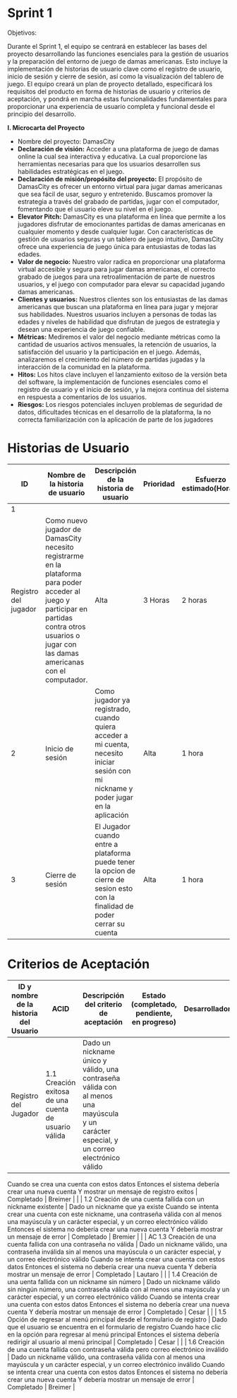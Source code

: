 # Sprint 1

Objetivos: 

Durante el Sprint 1, el equipo se centrará en establecer las bases del proyecto desarrollando las funciones esenciales para la gestión de usuarios y la preparación del entorno de juego de damas americanas. Esto incluye la implementación de historias de usuario clave como el registro de usuario, inicio de sesión y cierre de sesión, así como la visualización del tablero de juego. El equipo creará un plan de proyecto detallado, especificará los requisitos del producto en forma de historias de usuario y criterios de aceptación, y pondrá en marcha estas funcionalidades fundamentales para proporcionar una experiencia de usuario completa y funcional desde el principio del desarrollo.

**I. Microcarta del Proyecto**

- Nombre del proyecto: DamasCity
- **Declaración de visión:** Acceder a una plataforma de juego de damas online la cual sea interactiva y educativa. La cual proporcione las herramientas necesarias para que los usuarios desarrollen sus habilidades estratégicas en el juego.
- **Declaración de misión/propósito del proyecto:** El propósito de DamasCity es ofrecer un entorno virtual para jugar damas americanas que sea fácil de usar, seguro y entretenido. Buscamos promover la estrategia a través del grabado de partidas, jugar con el computador, fomentando que el usuario eleve su nivel en el juego.
- **Elevator Pitch:** DamasCity es una plataforma en línea que permite a los jugadores disfrutar de emocionantes partidas de damas americanas en cualquier momento y desde cualquier lugar. Con características de gestión de usuarios seguras y un tablero de juego intuitivo, DamasCity ofrece una experiencia de juego única para entusiastas de todas las edades.
- **Valor de negocio:** Nuestro valor radica en proporcionar una plataforma virtual accesible y segura para jugar damas americanas, el correcto grabado de juegos para una retroalimentación de parte de nuestros usuarios, y el juego con computador para elevar su capacidad jugando damas americanas.
- **Clientes y usuarios:** Nuestros clientes son los entusiastas de las damas americanas que buscan una plataforma en línea para jugar y mejorar sus habilidades. Nuestros usuarios incluyen a personas de todas las edades y niveles de habilidad que disfrutan de juegos de estrategia y desean una experiencia de juego confiable.
- **Métricas:** Mediremos el valor del negocio mediante métricas como la cantidad de usuarios activos mensuales, la retención de usuarios, la satisfacción del usuario y la participación en el juego. Además, analizaremos el crecimiento del número de partidas jugadas y la interacción de la comunidad en la plataforma.
- **Hitos:** Los hitos clave incluyen el lanzamiento exitoso de la versión beta del software, la implementación de funciones esenciales como el registro de usuario y el inicio de sesión, y la mejora continua del sistema en respuesta a comentarios de los usuarios.
- **Riesgos:** Los riesgos potenciales incluyen problemas de seguridad de datos, dificultades técnicas en el desarrollo de la plataforma, la no correcta familiarización con la aplicación de parte de los jugadores

# Historias de Usuario

| ID  | Nombre de la historia de usuario | Descripción de la historia de usuario  | Prioridad  | Esfuerzo estimado(Horas) | Esfuerzo real (si se completa) | Estado(Completado Pendiente en curso) | Desarrollador  |
| --- | --- | --- | --- | --- | --- | --- | --- |
| 1  | 
Registro del jugador  | Como nuevo jugador de DamasCity necesito registrarme en la plataforma para poder acceder al juego y participar en partidas contra otros usuarios o jugar con las damas americanas con el computador. | Alta  | 3 Horas  | 2 horas  | En curso  | Breimer Palacios  |
| 2  | Inicio de sesión  | Como jugador ya registrado, cuando quiera acceder a mi cuenta, necesito iniciar sesión con mi nickname y poder jugar en la aplicación  | Alta  | 1 hora  | 1 hora | Pendiente | Cesar Sanchez |
| 3  | Cierre de sesión | El Jugador cuando entre a plataforma puede tener la opcion de cierre de sesion esto con la finalidad de poder cerrar su cuenta  | Alta | 1 hora  | —  | Pendiente  | Pedro Lautaro Quispe Ballesteros |

# Criterios de Aceptación

| ID y nombre de la historia del Usuario  | ACID | Descripción del criterio de aceptación | Estado (completado, pendiente, en progreso) | Desarrollador  |
| --- | --- | --- | --- | --- |
| Registro del Jugador | 1.1 Creación exitosa de una cuenta de usuario válida | Dado un nickname único y válido, una contraseña válida con al menos una mayúscula y un carácter especial, y un correo electrónico válido
Cuando se crea una cuenta con estos datos
Entonces el sistema debería crear una nueva cuenta
Y mostrar un mensaje de registro exitos | Completado | Breimer |
|  | 1.2 Creación de una cuenta fallida con un nickname existente | Dado un nickname que ya existe
Cuando se intenta crear una cuenta con este nickname, una contraseña válida con al menos una mayúscula y un carácter especial, y un correo electrónico válido
Entonces el sistema no debería crear una nueva cuenta
Y debería mostrar un mensaje de error | Completado | Bremier |
|  | AC 1.3 Creación de una cuenta fallida con una contraseña no válida | Dado un nickname válido, una contraseña inválida sin al menos una mayúscula o un carácter especial, y un correo electrónico válido
Cuando se intenta crear una cuenta con estos datos
Entonces el sistema no debería crear una nueva cuenta
Y debería mostrar un mensaje de error | Completado | Lautaro |
|  | 1.4 Creación de una  uenta fallida con un nickname sin número
 | Dado un nickname válido sin ningún número, una contraseña válida con al menos una mayúscula y un carácter especial, y un correo electrónico válido
Cuando se intenta crear una cuenta con estos datos
Entonces el sistema no debería crear una nueva cuenta
Y debería mostrar un mensaje de error | Completado | Cesar |
|  | 1.5 Opción de regresar al menú principal desde el formulario de registro | Dado que el usuario se encuentra en el formulario de registro
Cuando hace clic en la opción para regresar al menú principal
Entonces el sistema debería redirigir al usuario al menú principal | Completado  | Cesar |
|  | 1.6 Creación de una cuenta fallida con contraseña válida pero correo electrónico inválido | Dado un nickname válido, una contraseña válida con al menos una mayúscula y un carácter especial, y un correo electrónico inválido
Cuando se intenta crear una cuenta con estos datos
Entonces el sistema no debería crear una nueva cuenta
Y debería mostrar un mensaje de error | Completado  | Breimer |